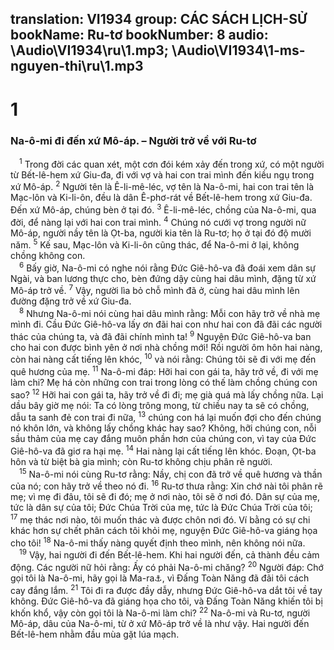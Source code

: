 translation: VI1934
group: CÁC SÁCH LỊCH-SỬ
bookName: Ru-tơ 
bookNumber: 8
audio: \Audio\VI1934\ru\1.mp3; \Audio\VI1934\1-ms-nguyen-thi\ru\1.mp3
-------

<div class="title"><h1>1</h1><h3>Na-ô-mi đi đến xứ Mô-áp. – Người trở về với Ru-tơ</h3></div>
<span class="verse ru_1_1"> <sup>1</sup> Trong đời các quan xét, một cơn đói kém xảy đến trong xứ, có một người từ Bết-lê-hem xứ Giu-đa, đi với vợ và hai con trai mình đến kiều ngụ trong xứ Mô-áp. </span>
<span class="verse ru_1_2"><sup>2</sup> Người tên là Ê-li-mê-léc, vợ tên là Na-ô-mi, hai con trai tên là Mạc-lôn và Ki-li-ôn, đều là dân Ê-phơ-rát về Bết-lê-hem trong xứ Giu-đa. Đến xứ Mô-áp, chúng bèn ở tại đó. </span>
<span class="verse ru_1_3"><sup>3</sup> Ê-li-mê-léc, chồng của Na-ô-mi, qua đời, để nàng lại với hai con trai mình. </span>
<span class="verse ru_1_4"><sup>4</sup> Chúng nó cưới vợ trong người nữ Mô-áp, người nầy tên là Ọt-ba, người kia tên là Ru-tơ; họ ở tại đó độ mười năm. </span>
<span class="verse ru_1_5"><sup>5</sup> Kế sau, Mạc-lôn và Ki-li-ôn cũng thác, để Na-ô-mi ở lại, không chồng không con. <br/></span>
<span class="verse ru_1_6"> <sup>6</sup> Bấy giờ, Na-ô-mi có nghe nói rằng Đức Giê-hô-va đã đoái xem dân sự Ngài, và ban lương thực cho, bèn đứng dậy cùng hai dâu mình, đặng từ xứ Mô-áp trở về. </span>
<span class="verse ru_1_7"><sup>7</sup> Vậy, người lìa bỏ chỗ mình đã ở, cùng hai dâu mình lên đường đặng trở về xứ Giu-đa. <br/></span>
<span class="verse ru_1_8"> <sup>8</sup> Nhưng Na-ô-mi nói cùng hai dâu mình rằng: Mỗi con hãy trở về nhà mẹ mình đi. Cầu Đức Giê-hô-va lấy ơn đãi hai con như hai con đã đãi các người thác của chúng ta, và đã đãi chính mình ta! </span>
<span class="verse ru_1_9"><sup>9</sup> Nguyện Đức Giê-hô-va ban cho hai con được bình yên ở nơi nhà chồng mới! Rồi người ôm hôn hai nàng, còn hai nàng cất tiếng lên khóc, </span>
<span class="verse ru_1_10"><sup>10</sup> và nói rằng: Chúng tôi sẽ đi với mẹ đến quê hương của mẹ. </span>
<span class="verse ru_1_11"><sup>11</sup> Na-ô-mi đáp: Hỡi hai con gái ta, hãy trở về, đi với mẹ làm chi? Mẹ há còn những con trai trong lòng có thế làm chồng chúng con sao? </span>
<span class="verse ru_1_12"><sup>12</sup> Hỡi hai con gái ta, hãy trở về đi đi; mẹ già quá mà lấy chồng nữa. Lại dầu bây giờ mẹ nói: Ta có lòng trông mong, từ chiều nay ta sẽ có chồng, dẫu ta sanh đẻ con trai đi nữa, </span>
<span class="verse ru_1_13"><sup>13</sup> chúng con há lại muốn đợi cho đến chúng nó khôn lớn, và không lấy chồng khác hay sao? Không, hỡi chúng con, nỗi sầu thảm của mẹ cay đắng muôn phần hơn của chúng con, vì tay của Đức Giê-hô-va đã giơ ra hại mẹ. </span>
<span class="verse ru_1_14"><sup>14</sup> Hai nàng lại cất tiếng lên khóc. Đoạn, Ọt-ba hôn và từ biệt bà gia mình; còn Ru-tơ không chịu phân rẽ người. <br/></span>
<span class="verse ru_1_15"> <sup>15</sup> Na-ô-mi nói cùng Ru-tơ rằng: Nầy, chị con đã trở về quê hương và thần của nó; con hãy trở về theo nó đi. </span>
<span class="verse ru_1_16"><sup>16</sup> Ru-tơ thưa rằng: Xin chớ nài tôi phân rẽ mẹ; vì mẹ đi đâu, tôi sẽ đi đó; mẹ ở nơi nào, tôi sẽ ở nơi đó. Dân sự của mẹ, tức là dân sự của tôi; Đức Chúa Trời của mẹ, tức là Đức Chúa Trời của tôi; </span>
<span class="verse ru_1_17"><sup>17</sup> mẹ thác nơi nào, tôi muốn thác và được chôn nơi đó. Ví bằng có sự chi khác hơn sự chết phân cách tôi khỏi mẹ, nguyện Đức Giê-hô-va giáng họa cho tôi! </span>
<span class="verse ru_1_18"><sup>18</sup> Na-ô-mi thấy nàng quyết định theo mình, nên không nói nữa. <br/></span>
<span class="verse ru_1_19"> <sup>19</sup> Vậy, hai người đi đến Bết-lê-hem. Khi hai người đến, cả thành đều cảm động. Các người nữ hỏi rằng: Ấy có phải Na-ô-mi chăng? </span>
<span class="verse ru_1_20"><sup>20</sup> Người đáp: Chớ gọi tôi là Na-ô-mi, hãy gọi là Ma-ra<a data-toggle="tooltip" data-placement="bottom" title="Na-ô-mi nghĩa là ngọt ngào;Ma-ra nghĩa là cay đắng">⚓</a>, vì Đấng Toàn Năng đã đãi tôi cách cay đắng lắm. </span>
<span class="verse ru_1_21"><sup>21</sup> Tôi đi ra được đầy dẫy, nhưng Đức Giê-hô-va dắt tôi về tay không. Đức Giê-hô-va đã giáng họa cho tôi, và Đấng Toàn Năng khiến tôi bị khốn khổ, vậy còn gọi tôi là Na-ô-mi làm chi? </span>
<span class="verse ru_1_22"><sup>22</sup> Na-ô-mi và Ru-tơ, người Mô-áp, dâu của Na-ô-mi, từ ở xứ Mô-áp trở về là như vậy. Hai người đến Bết-lê-hem nhằm đầu mùa gặt lúa mạch. <br/></span>
